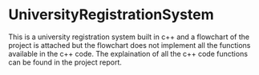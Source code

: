 # UniversityRegistrationSystem
This is a university registration system built in c++ and a flowchart of the project is attached but the flowchart does not implement all the functions available in the c++ code.
The explaination of all the c++ code functions can be found in the project report.
